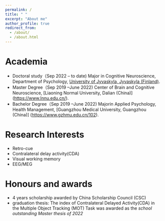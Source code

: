 ```yaml
---
permalink: /
title: " "
excerpt: "About me"
author_profile: true
redirect_from: 
  - /about/
  - /about.html
---
```


Academia
======
- Doctoral study（Sep 2022 – to date) 
  Major in Cognitive Neuroscience, Department of Psychology, [University of Jyvaskyla, Jyvaskyla (Finland)](https://www.jyu.fi/en/).      
- Master Degree（Sep 2019 –June 2022) 
  Center of Brain and Cognitive Neuroscience, [Liaoning Normal University, Dalian (China)] (https://www.lnnu.edu.cn/). 
- Bachelor Degree（Sep 2019 –June 2022) 
  Majorin Applied Psychology, Health Management, [Guangzhou Medical University, Guangzhou (China)] (https://www.gzhmu.edu.cn/102). 
  

Research Interests
======
-  Retro-cue 
-  Contralateral delay activity(CDA)
-  Visual working memory 
-  EEG/MEG


Honours and awards
======
- 4 years scholarship awarded by China Scholarship Council (CSC)
- graduation thesis: The index of Contralateral Delayed Activity(CDA) in the Multiple Object Tracking (MOT) Task  was awarded as the *school outstanding Master thesis of 2022*
